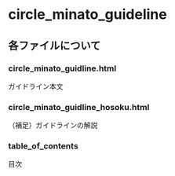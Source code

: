# circle_minato_guideline

## 各ファイルについて
### circle_minato_guidline.html
ガイドライン本文
### circle_minato_guidline_hosoku.html
（補足）ガイドラインの解説
### table_of_contents
目次
